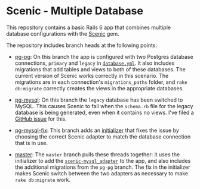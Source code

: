# Scenic - Multiple Database

This repository contains a basic Rails 6 app that combines multiple
database configurations with the
[Scenic](https://github.com/scenic-views/scenic) gem.

The repository includes branch heads at the following points:

* [pg-pg](https://github.com/mhw/scenic-multiple-database/tree/pg-pg):
  On this branch the app is configured with two Postgres database
  connections, `primary` and `legacy` in
  [`database.yml`](https://github.com/mhw/scenic-multiple-database/blob/pg-pg/config/database.yml).
  It also includes migrations that add tables and views to both of
  these databases.
  The current version of Scenic works correctly in this scenario.
  The migrations are in each connection's `migrations_paths` folder,
  and `rake db:migrate` correctly creates the views in the appropriate
  databases.

* [pg-mysql](https://github.com/mhw/scenic-multiple-database/tree/pg-mysql):
  On this branch the `legacy` database has been switched to MySQL.
  This causes Scenic to fail when the `schema.rb` file for the legacy
  database is being generated, even when it contains no views.
  I've filed a [GitHub issue](https://github.com/scenic-views/scenic/issues/291)
  for this.

* [pg-mysql-fix](https://github.com/mhw/scenic-multiple-database/tree/pg-mysql-fix):
  This branch adds an
  [initializer](https://github.com/mhw/scenic-multiple-database/blob/pg-mysql-fix/config/initializers/scenic.rb)
  that fixes the issue by choosing the correct Scenic adapter to match
  the database connection that is in use.

* [master](https://github.com/mhw/scenic-multiple-database/tree/master):
  The `master` branch pulls these threads together: it uses the initializer
  to add the [`scenic-mysql_adapter`](https://github.com/EmpaticoOrg/scenic-mysql_adapter)
  to the app, and also includes the additional migrations from the `pg-pg`
  branch. The fix in the initializer makes Scenic switch between the two
  adapters as necessary to make `rake db:migrate` work.
